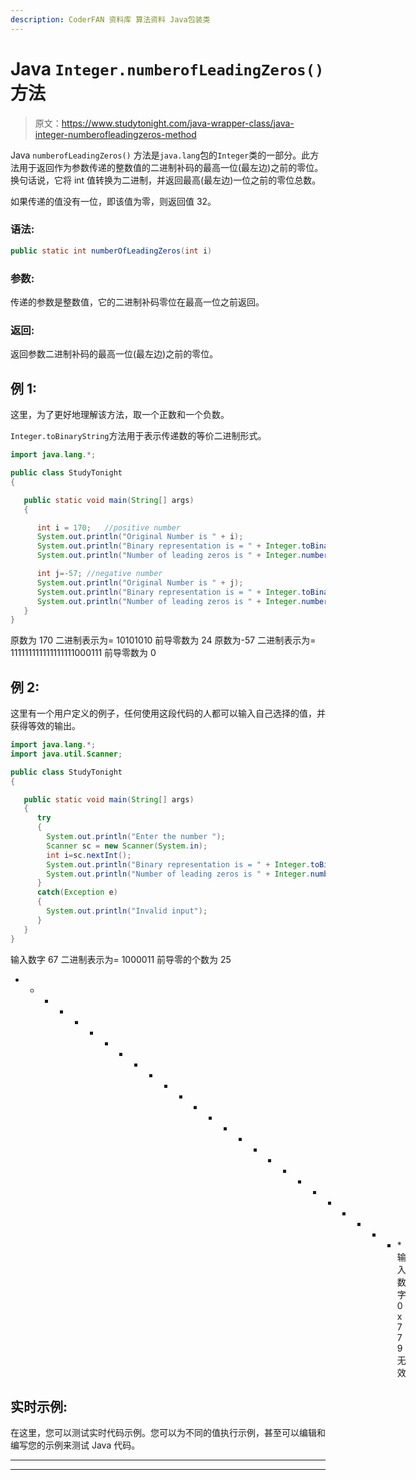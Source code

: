 ```yaml
---
description: CoderFAN 资料库 算法资料 Java包装类
---
```


# Java `Integer.numberofLeadingZeros()`方法

> 原文：<https://www.studytonight.com/java-wrapper-class/java-integer-numberofleadingzeros-method>

Java `numberofLeadingZeros()` 方法是`java.lang`包的`Integer`类的一部分。此方法用于返回作为参数传递的整数值的二进制补码的最高一位(最左边)之前的零位。换句话说，它将 int 值转换为二进制，并返回最高(最左边)一位之前的零位总数。

如果传递的值没有一位，即该值为零，则返回值 32。

### 语法:

```java
public static int numberOfLeadingZeros(int i)
```

### 参数:

传递的参数是整数值，它的二进制补码零位在最高一位之前返回。

### 返回:

返回参数二进制补码的最高一位(最左边)之前的零位。

## 例 1:

这里，为了更好地理解该方法，取一个正数和一个负数。

`Integer.toBinaryString`方法用于表示传递数的等价二进制形式。

```java
import java.lang.*;

public class StudyTonight
{

   public static void main(String[] args) 
   {

      int i = 170;   //positive number
      System.out.println("Original Number is " + i);
      System.out.println("Binary representation is = " + Integer.toBinaryString(i)); // converting into binary string of base 2 
      System.out.println("Number of leading zeros is " + Integer.numberOfLeadingZeros(i)); //returns the number of zero bits preceding the highest-order one bit

      int j=-57; //negative number
      System.out.println("Original Number is " + j);
      System.out.println("Binary representation is = " + Integer.toBinaryString(j)); // converting into binary string of base 2 
      System.out.println("Number of leading zeros is " + Integer.numberOfLeadingZeros(j)); //returns the number of zero bits preceding the highest-order one bit
   }
}
```

原数为 170
二进制表示为= 10101010
前导零数为 24
原数为-57
二进制表示为= 111111111111111111000111
前导零数为 0

## 例 2:

这里有一个用户定义的例子，任何使用这段代码的人都可以输入自己选择的值，并获得等效的输出。

```java
import java.lang.*;
import java.util.Scanner;

public class StudyTonight
{

   public static void main(String[] args) 
   {
      try
      {
        System.out.println("Enter the number ");
        Scanner sc = new Scanner(System.in);
        int i=sc.nextInt();
        System.out.println("Binary representation is = " + Integer.toBinaryString(i)); // converting into binary string of base 2 
        System.out.println("Number of leading zeros is " + Integer.numberOfLeadingZeros(i)); //returns the number of zero bits preceding the highest-order one bit
      }
      catch(Exception e)
      {
        System.out.println("Invalid input");
      }
   }
}
```

输入数字
67
二进制表示为= 1000011
前导零的个数为 25
* * * * * * * * * * * * * * * * * * * * * * * * * * *输入数字
0x779
无效

## 实时示例:

在这里，您可以测试实时代码示例。您可以为不同的值执行示例，甚至可以编辑和编写您的示例来测试 Java 代码。

* * *

* * *